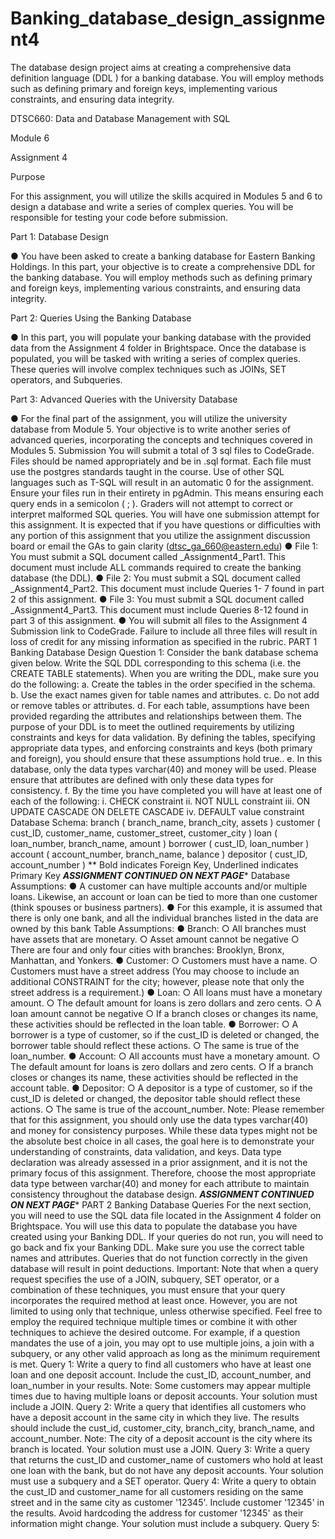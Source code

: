 # Banking_database_design_assignment4
The database design project aims at creating a comprehensive data definition language (DDL ) for a banking database. You will employ methods such as defining primary and foreign keys, implementing various constraints, and ensuring data integrity.


DTSC660: Data and Database Management with SQL

Module 6

Assignment 4

Purpose

For this assignment, you will utilize the skills acquired in Modules 5 and 6 to design a database and write
a series of complex queries. You will be responsible for testing your code before submission.

Part 1: Database Design

● You have been asked to create a banking database for Eastern Banking Holdings. In this part,
your objective is to create a comprehensive DDL for the banking database. You will employ
methods such as defining primary and foreign keys, implementing various constraints, and
ensuring data integrity.

Part 2: Queries Using the Banking Database

● In this part, you will populate your banking database with the provided data from the Assignment
4 folder in Brightspace. Once the database is populated, you will be tasked with writing a series of
complex queries. These queries will involve complex techniques such as JOINs, SET operators,
and Subqueries.

Part 3: Advanced Queries with the University Database

● For the final part of the assignment, you will utilize the university database from Module 5. Your
objective is to write another series of advanced queries, incorporating the concepts and
techniques covered in Modules 5.
Submission
You will submit a total of 3 sql files to CodeGrade. Files should be named appropriately and be in .sql
format. Each file must use the postgres standards taught in the course. Use of other SQL languages such
as T-SQL will result in an automatic 0 for the assignment. Ensure your files run in their entirety in
pgAdmin. This means ensuring each query ends in a semicolon ( ; ). Graders will not attempt to
correct or interpret malformed SQL queries. You will have one submission attempt for this
assignment. It is expected that if you have questions or difficulties with any portion of this assignment that
you utilize the assignment discussion board or email the GAs to gain clarity (dtsc_ga_660@eastern.edu)
● File 1: You must submit a SQL document called <LastName>_Assignment4_Part1. This
document must include ALL commands required to create the banking database (the DDL).
● File 2: You must submit a SQL document called <LastName>_Assignment4_Part2. This
document must include Queries 1- 7 found in part 2 of this assignment.
● File 3: You must submit a SQL document called <LastName>_Assignment4_Part3. This
document must include Queries 8-12 found in part 3 of this assignment.
● You will submit all files to the Assignment 4 Submission link to CodeGrade. Failure to include all
three files will result in loss of credit for any missing information as specified in the rubric.
PART 1 Banking Database Design
Question 1:
Consider the bank database schema given below. Write the SQL DDL corresponding to this
schema (i.e. the CREATE TABLE statements). When you are writing the DDL, make sure you
do the following:
a. Create the tables in the order specified in the schema.
b. Use the exact names given for table names and attributes.
c. Do not add or remove tables or attributes.
d. For each table, assumptions have been provided regarding the attributes and
relationships between them. The purpose of your DDL is to meet the outlined
requirements by utilizing constraints and keys for data validation. By defining the tables,
specifying appropriate data types, and enforcing constraints and keys (both primary and
foreign), you should ensure that these assumptions hold true..
e. In this database, only the data types varchar(40) and money will be used. Please
ensure that attributes are defined with only these data types for consistency.
f. By the time you have completed you will have at least one of each of the following:
i. CHECK constraint
ii. NOT NULL constraint
iii. ON UPDATE CASCADE ON DELETE CASCADE
iv. DEFAULT value constraint
Database Schema:
branch ( branch_name, branch_city, assets )
customer ( cust_ID, customer_name, customer_street, customer_city )
loan ( loan_number, branch_name, amount )
borrower ( cust_ID, loan_number )
account ( account_number, branch_name, balance )
depositor ( cust_ID, account_number )
** Bold indicates Foreign Key, Underlined indicates Primary Key
***************************ASSIGNMENT CONTINUED ON NEXT PAGE****************************
Database Assumptions:
● A customer can have multiple accounts and/or multiple loans. Likewise, an account or
loan can be tied to more than one customer (think spouses or business partners).
● For this example, it is assumed that there is only one bank, and all the individual
branches listed in the data are owned by this bank
Table Assumptions:
● Branch:
○ All branches must have assets that are monetary.
○ Asset amount cannot be negative
○ There are four and only four cities with branches: Brooklyn, Bronx, Manhattan,
and Yonkers.
● Customer:
○ Customers must have a name.
○ Customers must have a street address (You may choose to include an additional
CONSTRAINT for the city; however, please note that only the street address is a
requirement.)
● Loan:
○ All loans must have a monetary amount.
○ The default amount for loans is zero dollars and zero cents.
○ A loan amount cannot be negative
○ If a branch closes or changes its name, these activities should be reflected in the
loan table.
● Borrower:
○ A borrower is a type of customer, so if the cust_ID is deleted or changed, the
borrower table should reflect these actions.
○ The same is true of the loan_number.
● Account:
○ All accounts must have a monetary amount.
○ The default amount for loans is zero dollars and zero cents.
○ If a branch closes or changes its name, these activities should be reflected in the
account table.
● Depositor:
○ A depositor is a type of customer, so if the cust_ID is deleted or changed, the
depositor table should reflect these actions.
○ The same is true of the account_number.
Note: Please remember that for this assignment, you should only use the data types varchar(40) and
money for consistency purposes. While these data types might not be the absolute best choice in all
cases, the goal here is to demonstrate your understanding of constraints, data validation, and keys. Data
type declaration was already assessed in a prior assignment, and it is not the primary focus of this
assignment. Therefore, choose the most appropriate data type between varchar(40) and money for each
attribute to maintain consistency throughout the database design.
***************************ASSIGNMENT CONTINUED ON NEXT PAGE****************************
PART 2 Banking Database Queries
For the next section, you will need to use the SQL data file located in the Assignment 4 folder
on Brightspace. You will use this data to populate the database you have created using your
Banking DDL. If your queries do not run, you will need to go back and fix your Banking DDL.
Make sure you use the correct table names and attributes. Queries that do not function correctly
in the given database will result in point deductions.
Important: Note that when a query request specifies the use of a JOIN, subquery, SET
operator, or a combination of these techniques, you must ensure that your query incorporates
the required method at least once. However, you are not limited to using only that technique,
unless otherwise specified. Feel free to employ the required technique multiple times or
combine it with other techniques to achieve the desired outcome. For example, if a question
mandates the use of a join, you may opt to use multiple joins, a join with a subquery, or any
other valid approach as long as the minimum requirement is met.
Query 1:
Write a query to find all customers who have at least one loan and one deposit account. Include
the cust_ID, account_number, and loan_number in your results. Note: Some customers may
appear multiple times due to having multiple loans or deposit accounts. Your solution must
include a JOIN.
Query 2:
Write a query that identifies all customers who have a deposit account in the same city in which
they live. The results should include the cust_id, customer_city, branch_city, branch_name,
and account_number. Note: The city of a deposit account is the city where its branch is
located. Your solution must use a JOIN.
Query 3:
Write a query that returns the cust_ID and customer_name of customers who hold at least one
loan with the bank, but do not have any deposit accounts. Your solution must use a subquery
and a SET operator.
Query 4:
Write a query to obtain the cust_ID and customer_name for all customers residing on the
same street and in the same city as customer '12345'. Include customer '12345' in the results.
Avoid hardcoding the address for customer '12345' as their information might change. Your
solution must include a subquery.
Query 5:

